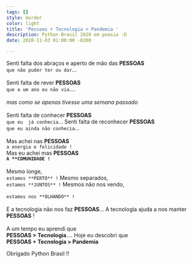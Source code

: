 ```yaml
---
tags: []
style: border
color: light
title: 'Pessoas + Tecnologia > Pandemia '
description: Python Brasil 2020 em poesia :D
date: 2020-11-03 01:00:00 -0200

---
```

Senti falta dos abraços e aperto de mão das **PESSOAS**
<br>`que não puder ter ou dar`... 
<br>
<br>
Senti falta de rever  **PESSOAS**
<br>`que a um ano eu não via`....  
<br>*mas como se apenas tivesse uma semana passado*
<br>
<br>
Senti falta de conhecer  **PESSOAS**
<br>`que eu  já conhecia`...
Senti falta de reconhecer  **PESSOAS**
<br>`que eu ainda não conhecia`...
<br>
<br>
Mas achei nas  **PESSOAS**
<br>`a energia e felicidade !`
<br>
Mas eu achei mas  **PESSOAS**
<br>**`A **COMUNIDADE !`**
<br>
<br>
Mesmo longe,
<br>`estamos **PERTO** !`
Mesmo separados,
<br>`estamos **JUNTOS** !`
Mesmos não nos vendo,  
<br>`estamos nos **OLHANDO** !`
<br>
<br>
E a tecnologia não nos faz **PESSOAS**...
A tecnologia ajuda a nos manter **PESSOAS** !
<br>
<br>
A um tempo eu aprendi que
<br>**PESSOAS > Tecnologia**....
Hoje eu descobri que
<br>**PESSOAS + Tecnologia > Pandemia**

Obrigado Python Brasil !!